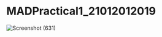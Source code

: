 # MADPractical1_21012012019
![Screenshot (631)](https://user-images.githubusercontent.com/108799765/184469231-032cbaba-5484-4189-9b9a-635758d7bbaa.png)
